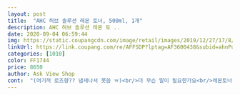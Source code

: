 ```yaml
---
layout: post 
title:  "AHC 허브 솔루션 레몬 토너, 500ml, 1개" 
description: AHC 허브 솔루션 레몬 토 ..
date: 2020-09-04 06:59:44 
img: https://static.coupangcdn.com/image/retail/images/2019/12/27/17/8/74c66850-3ea3-4ad2-9130-b5c54db4b834.jpg 
linkUrl: https://link.coupang.com/re/AFFSDP?lptag=AF3600438&subid=ahnPublicAsk&pageKey=1688766354&itemId=2876060711&vendorItemId=70098062811&traceid=V0-113-ab8a2491451b0d77 
categories: [1010] 
color: FF1744 
price: 8650 
author: Ask View Shop 
cont:  "(여기꺼 로즈향?? 냄새나서 못씀 ㅠ)<br/>더 무슨 말이 필요한가요<br/>레몬토너 이 제품을 쓴 이후로 계속 이 제품만 쓰게 되네요 가성비도 좋고, 좀 안맞는 제품쓰면 바로 트러블 나는 편인데 트러블도 안나고 상콤하고 좋네요 다 쓰면 재구매할게요<br/>레몬향이 상큼하게 날꺼라고 생각했는데 허브향?이 더 강한 듯 합니다.<br/><br/>사용기한도 2022년 11월 17일까지 넉넉을 넘어 엄청 기네요ㅎ<br/>사진은 비욘드 토너랑 비교용으로 같이 찍어봤습니다.<br/><br/>쌀때 (만원 안할때) 사재기 해야죠<br/>알콜향에 되게 민감해서<br/>암튼 저는 만족 만족 입니당ㅎ<br/>여기저기 다 돌다가 몇년전에 정착한 레몬토너<br/>용량도 무척큽니다ㅎ<br/>전 상큼한 레몬향을 기대해서 조금 실망하긴했지만... <br/><br/>짐승용량에 이정도면 가성비갑을 넘어선 초대박템이라고 (제기준) 생각합니다!!<br/>토너는 정말 아무곳이나 안써요!!<br/>하지만 일단 열어서 사용을 시작하면 1년내에는 모두 사용하셔야하는거 아시죠?ㅎ<br/>" 
---
```

